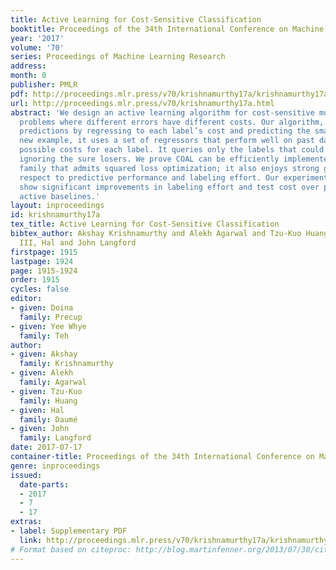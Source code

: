 ```yaml
---
title: Active Learning for Cost-Sensitive Classification
booktitle: Proceedings of the 34th International Conference on Machine Learning
year: '2017'
volume: '70'
series: Proceedings of Machine Learning Research
address: 
month: 0
publisher: PMLR
pdf: http://proceedings.mlr.press/v70/krishnamurthy17a/krishnamurthy17a.pdf
url: http://proceedings.mlr.press/v70/krishnamurthy17a.html
abstract: 'We design an active learning algorithm for cost-sensitive multiclass classification:
  problems where different errors have different costs. Our algorithm, COAL, makes
  predictions by regressing to each label’s cost and predicting the smallest. On a
  new example, it uses a set of regressors that perform well on past data to estimate
  possible costs for each label. It queries only the labels that could be the best,
  ignoring the sure losers. We prove COAL can be efficiently implemented for any regression
  family that admits squared loss optimization; it also enjoys strong guarantees with
  respect to predictive performance and labeling effort. Our experiment with COAL
  show significant improvements in labeling effort and test cost over passive and
  active baselines.'
layout: inproceedings
id: krishnamurthy17a
tex_title: Active Learning for Cost-Sensitive Classification
bibtex_author: Akshay Krishnamurthy and Alekh Agarwal and Tzu-Kuo Huang and Daum{\'e},
  III, Hal and John Langford
firstpage: 1915
lastpage: 1924
page: 1915-1924
order: 1915
cycles: false
editor:
- given: Doina
  family: Precup
- given: Yee Whye
  family: Teh
author:
- given: Akshay
  family: Krishnamurthy
- given: Alekh
  family: Agarwal
- given: Tzu-Kuo
  family: Huang
- given: Hal
  family: Daumé
- given: John
  family: Langford
date: 2017-07-17
container-title: Proceedings of the 34th International Conference on Machine Learning
genre: inproceedings
issued:
  date-parts:
  - 2017
  - 7
  - 17
extras:
- label: Supplementary PDF
  link: http://proceedings.mlr.press/v70/krishnamurthy17a/krishnamurthy17a-supp.pdf
# Format based on citeproc: http://blog.martinfenner.org/2013/07/30/citeproc-yaml-for-bibliographies/
---
```

